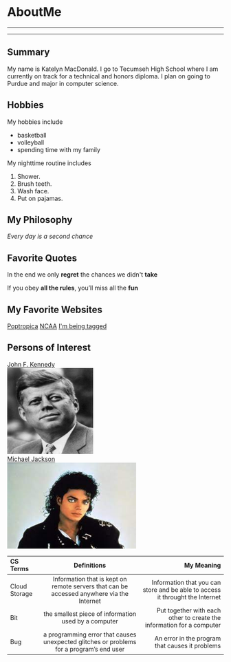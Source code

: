 # AboutMe
---
---
## Summary

[I have a new home]: https://theuselessweb.site/.com/ducksarethebest

My name is Katelyn MacDonald. I go to Tecumseh High School where I am currently on track for a technical and honors diploma. I plan on going to Purdue and major in computer science. 

[1]: https://www.history.com/topics/us-presidents/john-f-kennedy
[2]: https://www.britannica.com/biography/Michael-Jackson

Hobbies
-

My hobbies include

- basketball
- volleyball
- spending time with my family

My nighttime routine includes

1. Shower.
2. Brush teeth.
3. Wash face.
4. Put on pajamas. 

## My Philosophy

*Every day is a second chance*

## Favorite Quotes

In the end we only **regret** the chances we didn't **take**

If you obey __all the rules__, you’ll miss all the **fun**

## My Favorite Websites

[Poptropica](https://www.poptropica.com/)
[NCAA](https://www.espn.com/mens-college-basketball/team/_/id/84/indiana-hoosiers "Indiana Hoosiers")
[I'm being tagged][I have a NEW HOME]

## Persons of Interest

[John F. Kennedy][1]<br>
<kbd>
<img src="JohnFKennedy.jpg" height="200px" width="200px">
  </kbd><br>
[Michael Jackson][2]<br>
<kbd>
<img src="Michael Jackson.jpg" height="200px" width="300px"></kbd>

| CS Terms | Definitions | My Meaning
|:-| :----: | ---: |
| Cloud Storage | Information that is kept on remote servers that can be accessed anywhere via the Internet | Information that you can store and be able to access it throught the Internet |
| Bit | the smallest piece of information used by a computer | Put together with each other to create the information for a computer |
| Bug | a programming error that causes unexpected glitches or problems for a program’s end user | An error in the program that causes it problems |


